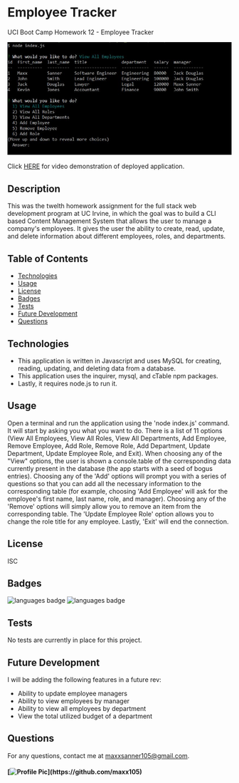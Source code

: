 # Employee Tracker
UCI Boot Camp Homework 12 - Employee Tracker

![deployed application](Assets/deployed_app.JPG)

Click [HERE]() for video demonstration of deployed application.

## Description 
 This was the twelth homework assignment for the full stack web development program at UC Irvine, in which the goal was to build a CLI based Content Management System that allows the user to manage a company's employees. It gives the user the ability to create, read, update, and delete information about different employees, roles, and departments. 

## Table of Contents 
* [Technologies](#Technologies)
* [Usage](#Usage)
* [License](#License)
* [Badges](#Badges)
* [Tests](#Tests)
* [Future Development](#Future-Development)
* [Questions](#Questions)

## Technologies 
* This application is written in Javascript and uses MySQL for creating, reading, updating, and deleting data from a database.
* This application uses the inquirer, mysql, and cTable npm packages. 
* Lastly, it requires node.js to run it.

## Usage 
Open a terminal and run the application using the 'node index.js' command. It will start by asking you what you want to do. There is a list of 11 options (View All Employees, View All Roles, View All Departments, Add Employee, Remove Employee, Add Role, Remove Role, Add Department, Update Department, Update Employee Role, and Exit). When choosing any of the "View" options, the user is shown a console.table of the corresponding data currently present in the database (the app starts with a seed of bogus entries). Choosing any of the 'Add' options will prompt you with a series of questions so that you can add all the necessary information to the corresponding table (for example, choosing 'Add Employee' will ask for the employee's first name, last name, role, and manager). Choosing any of the 'Remove' options will simply allow you to remove an item from the corresponding table. The 'Update Employee Role' option allows you to change the role title for any employee. Lastly, 'Exit' will end the connection.

## License 
 ISC

## Badges 
 ![languages badge](https://img.shields.io/github/languages/count/maxx105/employee_tracker)
 ![languages badge](https://img.shields.io/github/languages/top/maxx105/employee_tracker)

## Tests 
 No tests are currently in place for this project.

 ## Future Development
 I will be adding the following features in a future rev:
 * Ability to update employee managers
 * Ability to view employees by manager
 * Ability to view all employees by department
 * View the total utilized budget of a department

## Questions 
 For any questions, contact me at [maxxsanner105@gmail.com](mailto:maxxsanner105@gmail.com).
#### [![Profile Pic](https://avatars.githubusercontent.com/u/63183869?)](https://github.com/maxx105)